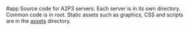#app
Source code for A2P3 servers. Each server is in its own directory. Common code is in root. Static assets such as graphics, CSS and scripts are in the [assets](app/assets) directory.